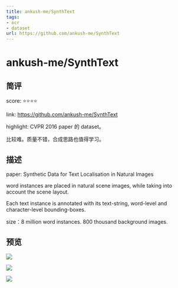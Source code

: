 ```yaml
---
title: ankush-me/SynthText
tags:
- ocr
- dataset
url: https://github.com/ankush-me/SynthText
---
```


# ankush-me/SynthText

## 简评

score: ⭐️⭐️⭐️⭐️

link: https://github.com/ankush-me/SynthText

highlight: CVPR 2016 paper 的 dataset。

比较难。质量不错，合成思路也值得学习。

## 描述

paper: Synthetic Data for Text Localisation in Natural Images

word instances are placed in natural scene images, while taking into account the scene layout.

Each text instance is annotated with its text-string, word-level and character-level bounding-boxes.

size：8 million word instances. 800 thousand background images.


## 预览


![](https://tva1.sinaimg.cn/large/e6c9d24egy1h3c8jbezo5j20xy0msqa6.jpg)

![](https://tva1.sinaimg.cn/large/e6c9d24egy1h3c8mxgc0ej20xi0mewi6.jpg)

![](https://tva1.sinaimg.cn/large/e6c9d24egy1h3c8ng33cbj20x80m4n23.jpg)

